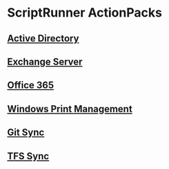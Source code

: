 # ScriptRunner ActionPacks

## [Active Directory](./ActiveDirectory)

## [Exchange Server](./Exchange)

## [Office 365](./O365)

## [Windows Print Management](./PrintManagement)

## [Git Sync](./GitSync)

## [TFS Sync](./TFS)
